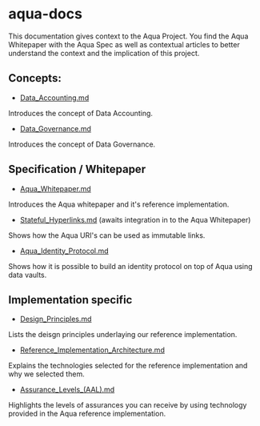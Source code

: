 # aqua-docs

This documentation gives context to the Aqua Project. You find the
Aqua Whitepaper with the Aqua Spec as well as contextual articles to better
understand the context and the implication of this project.

## Concepts:

- [Data_Accounting.md](https://github.com/inblockio/aqua-docs/blob/main/Data_Accounting.md)

Introduces the concept of Data Accounting.

- [Data_Governance.md](https://github.com/inblockio/aqua-docs/blob/main/Data_Governance.md)

Introduces the concept of Data Governance.

## Specification / Whitepaper

- [Aqua_Whitepaper.md](https://github.com/inblockio/aqua-docs/blob/main/Aqua_Whitepaper.md)

Introduces the Aqua whitepaper and it's reference implementation.

- [Stateful_Hyperlinks.md](https://github.com/inblockio/aqua-docs/blob/main/Stateful_Hyperlinks.md) (awaits integration in to the Aqua Whitepaper)

Shows how the Aqua URI's can be used as immutable links.

- [Aqua_Identity_Protocol.md](https://github.com/inblockio/aqua-docs/blob/main/Aqua_Identity_Protocol.md)

Shows how it is possible to build an identity protocol on top of Aqua using
data vaults.

## Implementation specific

- [Design_Principles.md](https://github.com/inblockio/aqua-docs/blob/main/Design_Principles.md)

Lists the deisgn principles underlaying our reference implementation.

- [Reference_Implementation_Architecture.md](https://github.com/inblockio/aqua-docs/blob/main/Reference_Implementation_Architecture.md)

Explains the technologies selected for the reference implementation and why we
selected them.

- [Assurance_Levels_(AAL).md](https://github.com/inblockio/aqua-docs/blob/main/Assurance_Levels_(AAL).md)

Highlights the levels of assurances you can receive by using technology
provided in the Aqua reference implementation.

